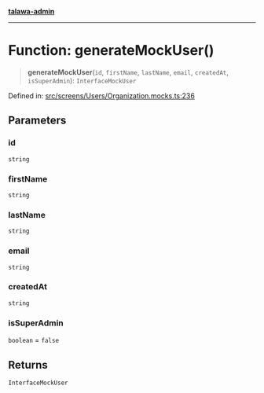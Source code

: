 [**talawa-admin**](../../../../README.md)

***

# Function: generateMockUser()

> **generateMockUser**(`id`, `firstName`, `lastName`, `email`, `createdAt`, `isSuperAdmin`): `InterfaceMockUser`

Defined in: [src/screens/Users/Organization.mocks.ts:236](https://github.com/MayankJha014/talawa-admin/blob/0dd35cc200a4ed7562fa81ab87ec9b2a6facd18b/src/screens/Users/Organization.mocks.ts#L236)

## Parameters

### id

`string`

### firstName

`string`

### lastName

`string`

### email

`string`

### createdAt

`string`

### isSuperAdmin

`boolean` = `false`

## Returns

`InterfaceMockUser`
